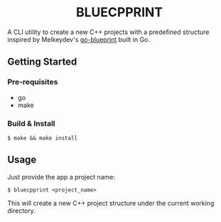 <h1 align="center"> BLUECPPRINT </h1>

A CLI utility to create a new C++ projects with a predefined structure inspired by Melkeydev's [go-blueprint](https://github.com/Melkeydev/go-blueprint) built in Go.

## Getting Started

### Pre-requisites

* go
* make

### Build & Install

```
$ make && make install
```

## Usage

Just provide the app a project name:

```
$ bluecpprint <project_name>
```

This will create a new C++ project structure under the current working
directory.

